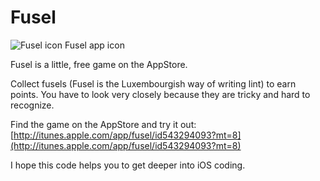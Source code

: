 Fusel
=====

![Fusel icon](https://raw.github.com/ffraenz/Fusel/master/icon114x114.png)
Fusel app icon

Fusel is a little, free game on the AppStore.

Collect fusels (Fusel is the Luxembourgish way of writing lint) to earn points. You have to look very closely because they are tricky and hard to recognize.

Find the game on the AppStore and try it out:
[http://itunes.apple.com/app/fusel/id543294093?mt=8](http://itunes.apple.com/app/fusel/id543294093?mt=8)

I hope this code helps you to get deeper into iOS coding.
